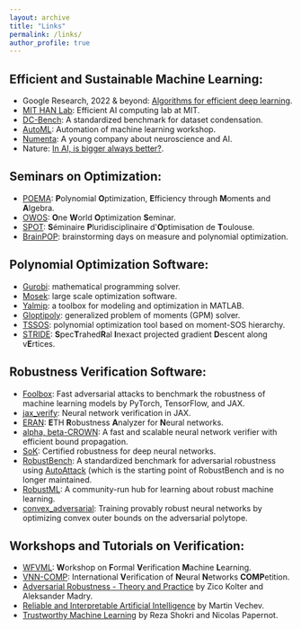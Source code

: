 ```yaml
---
layout: archive
title: "Links"
permalink: /links/
author_profile: true
---
```


Efficient and Sustainable Machine Learning:
---
* Google Research, 2022 & beyond: [Algorithms for efficient deep learning](https://ai.googleblog.com/2023/02/google-research-2022-beyond-algorithms.html).
* [MIT HAN Lab](https://hanlab.mit.edu/): Efficient AI computing lab at MIT.
* [DC-Bench](https://dc-bench.github.io/): A standardized benchmark for dataset condensation.
* [AutoML](https://www.automl.org/): Automation of machine learning workshop.
* [Numenta](https://www.numenta.com/): A young company about neuroscience and AI.
* Nature: [In AI, is bigger always better?](https://www.nature.com/articles/d41586-023-00641-w).

Seminars on Optimization:
---
* [POEMA](http://poema-network.eu/index.php): **P**olynomial **O**ptimization, **E**fficiency through **M**oments and **A**lgebra.
* [OWOS](https://owos.univie.ac.at/): **O**ne **W**orld **O**ptimization **S**eminar.
* [SPOT](https://perso.math.univ-toulouse.fr/spot/): **S**éminaire **P**luridisciplinaire d'**O**ptimisation de **T**oulouse.
* [BrainPOP](https://homepages.laas.fr/vmagron/brainpop.html): brainstorming days on measure and polynomial optimization.

Polynomial Optimization Software:
---
* [Gurobi](https://www.gurobi.com/): mathematical programming solver.
* [Mosek](https://www.mosek.com/): large scale optimization software.
* [Yalmip](https://yalmip.github.io/): a toolbox for modeling and optimization in MATLAB.
* [Gloptipoly](https://homepages.laas.fr/henrion/software/gloptipoly3/): generalized problem of moments (GPM) solver.
* [TSSOS](https://github.com/wangjie212/TSSOS): polynomial optimization tool based on moment-SOS hierarchy.
* [STRIDE](https://github.com/MIT-SPARK/STRIDE): **S**pec**T**rahed**R**al **I**nexact projected gradient **D**escent along v**E**rtices.

Robustness Verification Software:
---
* [Foolbox](https://github.com/bethgelab/foolbox): Fast adversarial attacks to benchmark the robustness of machine learning models by PyTorch, TensorFlow, and JAX.
* [jax_verify](https://github.com/deepmind/jax_verify): Neural network verification in JAX.
* [ERAN](https://github.com/eth-sri/eran): **E**TH **R**obustness **A**nalyzer for **N**eural networks.
* [alpha, beta-CROWN](https://github.com/huanzhang12/alpha-beta-CROWN): A fast and scalable neural network verifier with efficient bound propagation.
* [SoK](https://sokcertifiedrobustness.github.io/): Certified robustness for deep neural networks.
* [RobustBench](https://robustbench.github.io/): A standardized benchmark for adversarial robustness using [AutoAttack](https://github.com/fra31/auto-attack) (which is the starting point of RobustBench and is no longer maintained.
* [RobustML](https://www.robust-ml.org/): A community-run hub for learning about robust machine learning.
* [convex_adversarial](https://github.com/locuslab/convex_adversarial): Training provably robust neural networks by optimizing convex outer bounds on the adversarial polytope.

Workshops and Tutorials on Verification:
---
* [WFVML](https://www.ml-verification.com/): **W**orkshop on **F**ormal **V**erification **M**achine **L**earning.
* [VNN-COMP](https://sites.google.com/view/vnn19/home): International **V**erification of **N**eural **N**etworks **COMP**etition.
* [Adversarial Robustness - Theory and Practice](https://adversarial-ml-tutorial.org/) by Zico Kolter and Aleksander Madry.
* [Reliable and Interpretable Artificial Intelligence](https://www.sri.inf.ethz.ch/teaching/riai2020) by Martin Vechev.
* [Trustworthy Machine Learning](https://trustworthy-machine-learning.github.io/) by Reza Shokri and Nicolas Papernot.
